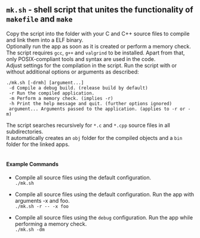 ## **`mk.sh` - shell script that unites the functionality of `makefile` and `make`**  
  
Copy the script into the folder with your C and C++ source files to compile and link them into a ELF binary.  
Optionally run the app as soon as it is created or perform a memory check.  
The script requires `gcc`, `g++` and `valgrind` to be installed. Apart from that, only POSIX-compliant tools and syntax are used in the code.  
Adjust settings for the compilation in the script. Run the script with or without additional options or arguments as described:  
```
./mk.sh [-drmh] [argument...]
 -d Compile a debug build. (release build by default)
 -r Run the compiled application.
 -m Perform a memory check. (implies -r)
 -h Print the help message and quit. (further options ignored)
 argument... Arguments passed to the application. (applies to -r or -m)
```
  
The script searches recursively for `*.c` and `*.cpp` source files in all subdirectories.  
It automatically creates an `obj` folder for the compiled objects and a `bin` folder for the linked apps.  
<br>
  
#### Example Commands  
  
- Compile all source files using the default configuration.  
`./mk.sh`  
  
- Compile all source files using the default configuration. Run the app with arguments -x and foo.  
`./mk.sh -r -- -x foo`  
  
- Compile all source files using the `debug` configuration. Run the app while performing a memory check.  
`./mk.sh -dm`  
  
<br>
